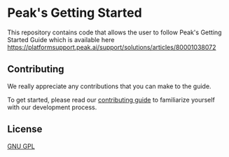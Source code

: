 # Peak's Getting Started

This repository contains code that allows the user to follow Peak's Getting Started Guide which is available here https://platformsupport.peak.ai/support/solutions/articles/80001038072


## Contributing
We really appreciate any contributions that you can make to the guide. <P>To get started, please read our [contributing guide](./CONTRIBUTING.md) to familiarize yourself with our development process.

## License
[GNU GPL](https://opensource.org/licenses/GPL-3.0)
